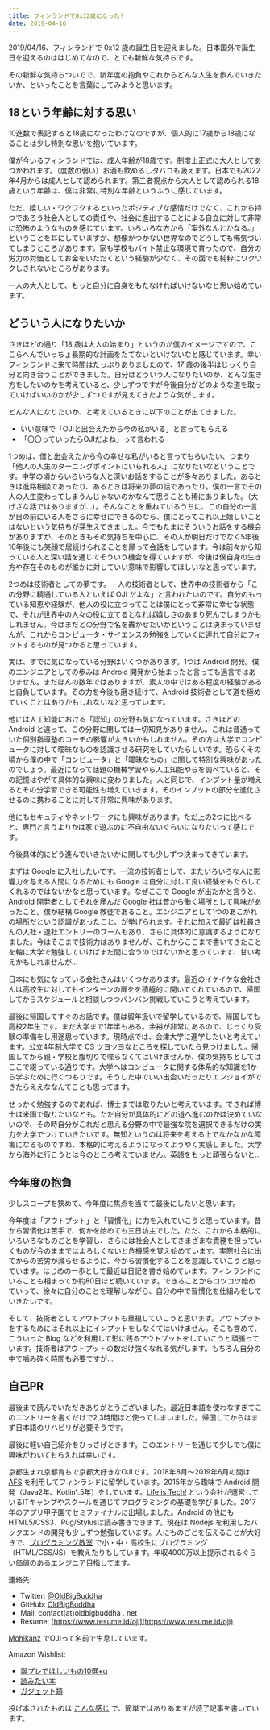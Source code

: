```yaml
---
title: フィンランドで0x12歳になった!
date: 2019-04-16
---
```

2019/04/16、フィンランドで 0x12 歳の誕生日を迎えました。日本国外で誕生日を迎えるのははじめてなので、とても新鮮な気持ちです。

その新鮮な気持ちついでで、新年度の抱負やこれからどんな人生を歩んでいきたいか、といったことを言葉にしてみようと思います。

## 18という年齢に対する思い

10進数で表記すると18歳になったわけなのですが、個人的に17歳から18歳になることは少し特別な思いを抱いています。

僕が今いるフィンランドでは、成人年齢が18歳です。制度上正式に大人としてあつかわれます。（度数の弱い）お酒も飲めるしタバコも吸えます。日本でも2022年4月からは成人として認められます。第三者視点から大人として認められる18歳という年齢は、僕は非常に特別な年齢というふうに感じています。

ただ、嬉しい・ワクワクするといったポジティブな感情だけでなく、これから持つであろう社会人としての責任や、社会に進出することによる自立に対して非常に恐怖のようなものを感じています。いろいろな方から「案外なんとかなる。」ということを耳にしていますが、想像がつかない世界なのでどうしても怖気づいてしまうところがあります。家も学校もバイト禁止な環境で育ったので、自分の労力の対価としてお金をいただくという経験が少なく、その面でも純粋にワクワクしきれないところがあります。

一人の大人として、もっと自分に自身をもたなければいけないなと思い始めています。

## どういう人になりたいか

さきほどの通り「18 歳は大人の始まり」というのが僕のイメージですので、ここらへんでいっちょ長期的な計画をたてないといけないなと感じています。幸いフィンランドに来て時間はたっぷりありましたので、17 歳の後半はじっくり自分と向き合うことができました。自分はどういう人になりたいのか、どんな生き方をしたいのかを考えていると、少しずつですが今後自分がどのような道を取っていけばいいのかが少しずつですが見えてきたような気がします。

どんな人になりたいか、と考えているときに以下のことが出てきました。

- いい意味で「OJIと出会えたから今の私がいる」と言ってもらえる
- 「〇〇っていったらOJIだよね」って言われる

1つめは、僕と出会えたから今の幸せな私がいると言ってもらいたい、つまり「他人の人生のターニングポイントにいられる人」になりたいなということです。中学の頃からいろいろな人と深いお話をすることが多々ありました。あるときは進路相談であったり、あるときは将来の夢の話であったり。僕の一言でその人の人生変わってしまうんじゃないのかなんて思うことも稀にありました。（大げさな話ではありますが…）。そんなことを重ねているうちに、この自分の一言が目の前にいる人をさらに幸せにできるのなら、僕にとってこれ以上嬉しいことはないという気持ちが芽生えてきました。今でもたまにそういうお話をする機会がありますが、そのときもその気持ちを中心に、その人が明日だけでなく5年後10年後にも笑顔で居続けられることを願って会話をしています。今は前々から知っている人と深い話を通じてそういう機会を得ていますが、今後は僕自身の生き方や存在そのものが誰かに対していい意味で影響してほしいなと思っています。

2つめは技術者としての夢です。一人の技術者として、世界中の技術者から「この分野に精通している人といえば OJI だよな」と言われたいのです。自分のもっている知恵や経験が、他人の役に立つってことは僕にとって非常に幸せな状態で、それが世界中の人々の役に立てるとなれば嬉しさのあまり死んでしまうかもしれません。今はまだどの分野で名を轟かせたいかということは決まっていませんが、これからコンピュータ・サイエンスの勉強をしていくに連れて自分にフィットするものが見つかると思っています。

実は、すでに気になっている分野はいくつかあります。1つは Android 開発。僕のエンジニアとしての歩みは Android 開発から始まったと言っても過言ではありません。まだほんの数年ではありますが、素人の中ではある程度の経験があると自負しています。その力を今後も磨き続けて、Android 技術者として道を極めていくことはありかもしれないなと思っています。

他には人工知能における「認知」の分野も気になっています。さきほどの Android と違って、この分野に関しては一切知見がありません。これは昔通っていた個別指導塾のコーチの影響が大きいかもしれません。その方は大学でコンピュータに対して曖昧なものを認識させる研究をしていたらしいです。恐らくその頃から僕の中で「コンピュータ」と「曖昧なもの」に関して特別な興味があったのでしょう。最近になって話題の機械学習やら人工知能やらを調べていると、その記憶はやがて具体的な興味に変わりました。人と同じで、インプット量が増えるとその分学習できる可能性も増えていきます。そのインプットの部分を進化させるのに携わることに対して非常に興味があります。

他にもセキュティやネットワークにも興味があります。ただ上の2つに比べると、専門と言うよりかは家で遊ぶのに不自由ないぐらいになりたいって感じです。

今後具体的にどう進んでいきたいかに関しても少しずつ決まってきています。

まずは Google に入社したいです。一流の技術者として、またいろいろな人に影響力を与える人間になるためにも Google は自分に対して良い経験をもたらしてくれるのではないかなと思っています。なぜここで Google が出たかと言うと、Android 開発者としてそれを産んだ Google 社は昔から働く場所として興味があったこと。僕が結構 Google 教徒であること。エンジニアとして1つのあこがれの場所だという認識があったこと、が挙げられます。それに加えて最近は社員さんの入社・退社エントリーのブームもあり、さらに具体的に意識するようになりました。今はそこまで技術力はありませんが、これからここまで書いてきたことを軸に大学で勉強していけばまだ間に合うのではないかと思っています、甘い考えかもしれませんが…

日本にも気になっている会社さんはいくつかあります。最近のイケイケな会社さんは高校生に対してもインターンの扉をを積極的に開いてくれているので、帰国してからスケジュールと相談しつつバンバン挑戦していこうと考えています。

最後に帰国してすぐのお話です。僕は留年扱いで留学しているので、帰国しても高校2年生です。まだ大学まで1年半もある。余裕が非常にあるので、じっくり受験の準備をし用途思っています。現時点では、会津大学に進学したいと考えています。公立4年制大学で CS ツヨツヨなところを探していたら見つけました。帰国してから親・学校と腹切りで喋らなくてはいけませんが、僕の気持ちとしてはここで綴っている通りです。大学へはコンピュータに関する体系的な知識を1から学ぶために行くつもりです。そうした中でいい出会いだったりエンジョイができたらええななんてことも思ってます。

せっかく勉強するのであれば、博士までは取りたいと考えています。できれば博士は米国で取りたいなとも。ただ自分が具体的にどの道へ進むのかは決めていないので、その時自分がこれだと思える分野の中で最強な院を選択できるだけの実力を大学でつけていきたいです。無知というのは将来を考える上でなかなかな障害になるものですね、本格的に考えるようになってようやく実感しました。大学から海外に行こうとは今のところ考えていません。英語をもっと頑張らないと…

## 今年度の抱負

少しスコープを狭めて、今年度に焦点を当てて最後にしたいと思います。

今年度は「アウトプット」と「習慣化」に力を入れていこうと思っています。昔から習慣化は苦手で、何かを始めても三日坊主でした。ただ、これから本格的にいろいろなものごとを学習し、さらには社会人としてさまざまな責務を担っていくものが今のままではよろしくないと危機感を覚え始めています。実際社会に出てからの苦労が減らせるように、今から習慣化することを意識していこうと思っています。はじめの一歩として最近は日記を書き始めています。フィンランドにいることも相まってか約80日ほど続いています。できることからコツコツ始めていって、徐々に自分のことを理解しながら、自分の中で習慣化を仕組み化していきたいです。

そして、技術者としてアウトプットも重視していこうと思います。アウトプットをするためにはそれ以上にインプットをしなくてはいけません。そこも含めて、こういった Blog などを利用して形に残るアウトプットをしていこうと頑張っています。技術者はアウトプットの数だけ強くなれる気がします。もちろん自分の中で噛み砕く時間も必要ですが…

## 自己PR

最後まで読んでいただきありがとうございました。最近日本語を使わなすぎてこのエントリーを書くだけで2,3時間ほど使ってしまいました。帰国してからはまず日本語のリハビリが必要そうです。

最後に軽い自己紹介をひっさげときます。このエントリーを通じて少しでも僕に興味がわいてもらえれば幸いです。

京都生まれ京都育ちで京都大好きなOJIです。2018年8月〜2019年6月の間は [AFS](https://www.afs.or.jp/) を利用してフィンランドに留学しています。2015年から趣味で Android 開発（Java2年、Kotlin1.5年）をしています。[Life is Tech!](https://life-is-tech.com/) という会社が運営しているITキャンプやスクールを通じてプログラミングの基礎を学びました。2017年のアプリ甲子園でセミファイナルに出場しました。Android の他にも HTML5/CSS3、Pug/Stylusは読み書きできます。現在は Nodejs を利用したバックエンドの開発も少しずつ勉強しています。人にものごとを伝えることが大好きで、[プログラミング教室](https://newcreator.org/) で小・中・高校生にプログラミング（HTML/CSS/JS）を教えたりもしています。年収4000万以上提示されるぐらい価値のあるエンジニア目指してます。

連絡先:

- Twitter: [@OldBigBuddha](https://twitter.com/OldBigBuddha)
- GitHub: [OldBigBuddha](https://github.com/OldBigBuddha)
- Mail: contact(at)oldbigbuddha . net
- Resume: [https://www.resume.id/oji](https://www.resume.id/oji)

[Mohikanz](https://mohikanz-invitation.herokuapp.com/) でOJIって名前で生息しています。

Amazon Wishlist:

- [誕プレでほしいもの10選+α](https://www.amazon.co.jp/wishlist/1S5PT649GRGCM)
- [読みたい本](https://www.amazon.co.jp/wishlist/15VC8U5VQU7HC)
- [ガジェット類](https://www.amazon.co.jp/wishlist/UUEYSSGW8OCL)

投げ本されたものは [こんな感じ](https://blog.oldbigbuddha.net/post/read-the-unix-philosophy/) で、簡単ではありあますが読了記事を書いています。
